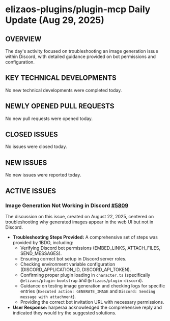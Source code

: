 # elizaos-plugins/plugin-mcp Daily Update (Aug 29, 2025)
## OVERVIEW 
The day's activity focused on troubleshooting an image generation issue within Discord, with detailed guidance provided on bot permissions and configuration.

## KEY TECHNICAL DEVELOPMENTS
No new technical developments were completed today.

## NEWLY OPENED PULL REQUESTS
No new pull requests were opened today.

## CLOSED ISSUES
No issues were closed today.

## NEW ISSUES
No new issues were reported today.

## ACTIVE ISSUES
### Image Generation Not Working in Discord [#5809](https://github.com/elizaos-plugins/plugin-mcp/issues/5809)
The discussion on this issue, created on August 22, 2025, centered on troubleshooting why generated images appear in the web UI but not in Discord.
- **Troubleshooting Steps Provided:** A comprehensive set of steps was provided by 1BDO, including:
    - Verifying Discord bot permissions (EMBED_LINKS, ATTACH_FILES, SEND_MESSAGES).
    - Ensuring correct bot setup in Discord server roles.
    - Checking environment variable configuration (DISCORD_APPLICATION_ID, DISCORD_API_TOKEN).
    - Confirming proper plugin loading in `character.ts` (specifically `@elizaos/plugin-bootstrap` and `@elizaos/plugin-discord`).
    - Guidance on testing image generation and checking logs for specific entries (`Executed action: GENERATE_IMAGE` and `Discord: Sending message with attachment`).
    - Providing the correct bot invitation URL with necessary permissions.
- **User Response:** harperaa acknowledged the comprehensive reply and indicated they would try the suggested solutions.